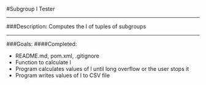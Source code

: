 #Subgroup l Tester

---
###Description:
Computes the l of tuples of subgroups

---
###Goals:
####Completed:
* README.md, pom.xml, .gitignore
* Function to calculate l
* Program calculates values of l until long overflow or the user stops it
* Program writes values of l to CSV file
